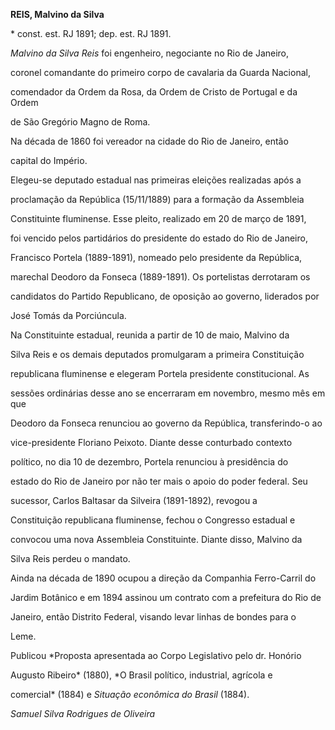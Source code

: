 **REIS, Malvino da Silva**



\* const. est. RJ 1891; dep. est. RJ 1891.



*Malvino da Silva Reis* foi engenheiro, negociante no Rio de Janeiro,

coronel comandante do primeiro corpo de cavalaria da Guarda Nacional,

comendador da Ordem da Rosa, da Ordem de Cristo de Portugal e da Ordem

de São Gregório Magno de Roma.



Na década de 1860 foi vereador na cidade do Rio de Janeiro, então

capital do Império.



Elegeu-se deputado estadual nas primeiras eleições realizadas após a

proclamação da República (15/11/1889) para a formação da Assembleia

Constituinte fluminense. Esse pleito, realizado em 20 de março de 1891,

foi vencido pelos partidários do presidente do estado do Rio de Janeiro,

Francisco Portela (1889-1891), nomeado pelo presidente da República,

marechal Deodoro da Fonseca (1889-1891). Os portelistas derrotaram os

candidatos do Partido Republicano, de oposição ao governo, liderados por

José Tomás da Porciúncula.



Na Constituinte estadual, reunida a partir de 10 de maio, Malvino da

Silva Reis e os demais deputados promulgaram a primeira Constituição

republicana fluminense e elegeram Portela presidente constitucional. As

sessões ordinárias desse ano se encerraram em novembro, mesmo mês em que

Deodoro da Fonseca renunciou ao governo da República, transferindo-o ao

vice-presidente Floriano Peixoto. Diante desse conturbado contexto

político, no dia 10 de dezembro, Portela renunciou à presidência do

estado do Rio de Janeiro por não ter mais o apoio do poder federal. Seu

sucessor, Carlos Baltasar da Silveira (1891-1892), revogou a

Constituição republicana fluminense, fechou o Congresso estadual e

convocou uma nova Assembleia Constituinte. Diante disso, Malvino da

Silva Reis perdeu o mandato.



Ainda na década de 1890 ocupou a direção da Companhia Ferro-Carril do

Jardim Botânico e em 1894 assinou um contrato com a prefeitura do Rio de

Janeiro, então Distrito Federal, visando levar linhas de bondes para o

Leme.



Publicou *Proposta apresentada ao Corpo Legislativo pelo dr. Honório

Augusto Ribeiro* (1880), *O Brasil político, industrial, agrícola e

comercial* (1884) e *Situação* *econômica do Brasil* (1884).



*Samuel Silva Rodrigues de Oliveira*



